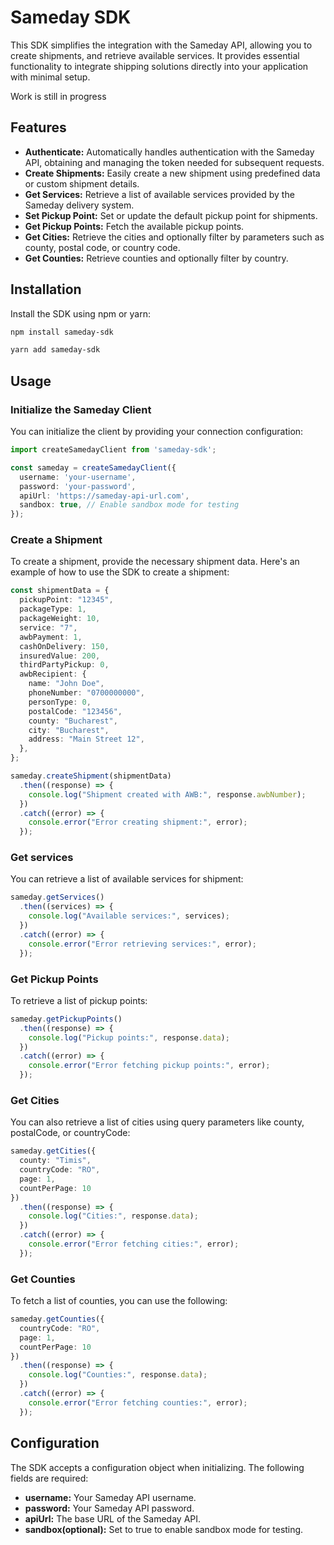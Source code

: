# Sameday SDK

This SDK simplifies the integration with the Sameday API, allowing you to create shipments, and retrieve available services. It provides essential functionality to integrate shipping solutions directly into your application with minimal setup.

Work is still in progress

## Features
- **Authenticate:** Automatically handles authentication with the Sameday API, obtaining and managing the token needed for subsequent requests.
- **Create Shipments:** Easily create a new shipment using predefined data or custom shipment details.
- **Get Services:** Retrieve a list of available services provided by the Sameday delivery system.
- **Set Pickup Point:** Set or update the default pickup point for shipments.
- **Get Pickup Points:** Fetch the available pickup points.
- **Get Cities:** Retrieve the cities and optionally filter by parameters such as county, postal code, or country code.
- **Get Counties:** Retrieve counties and optionally filter by country.

## Installation
Install the SDK using npm or yarn:

```bash
npm install sameday-sdk
```

```bash
yarn add sameday-sdk
```


## Usage
### Initialize the Sameday Client
You can initialize the client by providing your connection configuration:

```typescript
import createSamedayClient from 'sameday-sdk';

const sameday = createSamedayClient({
  username: 'your-username',
  password: 'your-password',
  apiUrl: 'https://sameday-api-url.com',
  sandbox: true, // Enable sandbox mode for testing
});

```

### Create a Shipment
To create a shipment, provide the necessary shipment data. Here's an example of how to use the SDK to create a shipment:

```typescript
const shipmentData = {
  pickupPoint: "12345",
  packageType: 1,
  packageWeight: 10,
  service: "7",
  awbPayment: 1,
  cashOnDelivery: 150,
  insuredValue: 200,
  thirdPartyPickup: 0,
  awbRecipient: {
    name: "John Doe",
    phoneNumber: "0700000000",
    personType: 0,
    postalCode: "123456",
    county: "Bucharest",
    city: "Bucharest",
    address: "Main Street 12",
  },
};

sameday.createShipment(shipmentData)
  .then((response) => {
    console.log("Shipment created with AWB:", response.awbNumber);
  })
  .catch((error) => {
    console.error("Error creating shipment:", error);
  });

```

### Get services
You can retrieve a list of available services for shipment:

```typescript
sameday.getServices()
  .then((services) => {
    console.log("Available services:", services);
  })
  .catch((error) => {
    console.error("Error retrieving services:", error);
  });
```

### Get Pickup Points
To retrieve a list of pickup points:


```typescript
sameday.getPickupPoints()
  .then((response) => {
    console.log("Pickup points:", response.data);
  })
  .catch((error) => {
    console.error("Error fetching pickup points:", error);
  });
```

### Get Cities
You can also retrieve a list of cities using query parameters like county, postalCode, or countryCode:

```typescript
sameday.getCities({
  county: "Timis",
  countryCode: "RO",
  page: 1,
  countPerPage: 10
})
  .then((response) => {
    console.log("Cities:", response.data);
  })
  .catch((error) => {
    console.error("Error fetching cities:", error);
  });
```

### Get Counties
To fetch a list of counties, you can use the following:


```typescript
sameday.getCounties({
  countryCode: "RO",
  page: 1,
  countPerPage: 10
})
  .then((response) => {
    console.log("Counties:", response.data);
  })
  .catch((error) => {
    console.error("Error fetching counties:", error);
  });
```


## Configuration
The SDK accepts a configuration object when initializing. The following fields are required:

- **username:** Your Sameday API username.
- **password:** Your Sameday API password.
- **apiUrl:** The base URL of the Sameday API.
- **sandbox(optional):** Set to true to enable sandbox mode for testing.